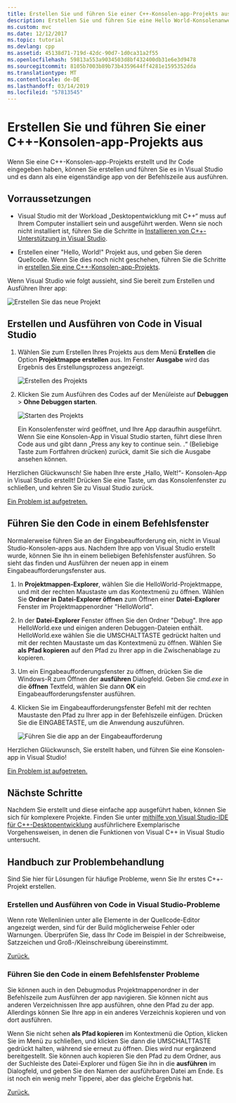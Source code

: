 ```yaml
---
title: Erstellen Sie und führen Sie einer C++-Konsolen-app-Projekts aus
description: Erstellen Sie und führen Sie eine Hello World-Konsolenanwendung in Visual C++
ms.custom: mvc
ms.date: 12/12/2017
ms.topic: tutorial
ms.devlang: cpp
ms.assetid: 45138d71-719d-42dc-90d7-1d0ca31a2f55
ms.openlocfilehash: 59813a553a9034503d8bf432400db31e6e3d9478
ms.sourcegitcommit: 8105b7003b89b73b4359644ff4281e1595352dda
ms.translationtype: MT
ms.contentlocale: de-DE
ms.lasthandoff: 03/14/2019
ms.locfileid: "57813545"
---
```

# <a name="build-and-run-a-c-console-app-project"></a>Erstellen Sie und führen Sie einer C++-Konsolen-app-Projekts aus

Wenn Sie eine C++-Konsolen-app-Projekts erstellt und Ihr Code eingegeben haben, können Sie erstellen und führen Sie es in Visual Studio und es dann als eine eigenständige app von der Befehlszeile aus ausführen.

## <a name="prerequisites"></a>Vorraussetzungen

- Visual Studio mit der Workload „Desktopentwicklung mit C++“ muss auf Ihrem Computer installiert sein und ausgeführt werden. Wenn sie noch nicht installiert ist, führen Sie die Schritte in [Installieren von C++-Unterstützung in Visual Studio](vscpp-step-0-installation.md).

- Erstellen einer "Hello, World!" Projekt aus, und geben Sie deren Quellcode. Wenn Sie dies noch nicht geschehen, führen Sie die Schritte in [erstellen Sie eine C++-Konsolen-app-Projekts](vscpp-step-1-create.md).

Wenn Visual Studio wie folgt aussieht, sind Sie bereit zum Erstellen und Ausführen Ihrer app:

   ![Erstellen Sie das neue Projekt](media/vscpp-ready-to-build.png "bereit, um das neue Projekt zu erstellen.")

## <a name="build-and-run-your-code-in-visual-studio"></a>Erstellen und Ausführen von Code in Visual Studio

1. Wählen Sie zum Erstellen Ihres Projekts aus dem Menü **Erstellen** die Option **Projektmappe erstellen** aus. Im Fenster **Ausgabe** wird das Ergebnis des Erstellungsprozess angezeigt.

   ![Erstellen des Projekts](media/vscpp-build-solution.gif "Erstellen des Projekts")

1. Klicken Sie zum Ausführen des Codes auf der Menüleiste auf **Debuggen** > **Ohne Debuggen starten**.

   ![Starten des Projekts](media/vscpp-start-without-debugging.gif "Starten des Projekts")

   Ein Konsolenfenster wird geöffnet, und Ihre App daraufhin ausgeführt. Wenn Sie eine Konsolen-App in Visual Studio starten, führt diese Ihren Code aus und gibt dann „Press any key to continue sein. .“ (Beliebige Taste zum Fortfahren drücken) zurück, damit Sie sich die Ausgabe ansehen können.

Herzlichen Glückwunsch! Sie haben Ihre erste „Hallo, Welt!“- Konsolen-App in Visual Studio erstellt! Drücken Sie eine Taste, um das Konsolenfenster zu schließen, und kehren Sie zu Visual Studio zurück.

[Ein Problem ist aufgetreten.](#build-and-run-your-code-in-visual-studio-issues)

## <a name="run-your-code-in-a-command-window"></a>Führen Sie den Code in einem Befehlsfenster

Normalerweise führen Sie an der Eingabeaufforderung ein, nicht in Visual Studio-Konsolen-apps aus. Nachdem Ihre app von Visual Studio erstellt wurde, können Sie ihn in einem beliebigen Befehlsfenster ausführen. So sieht das finden und Ausführen der neuen app in einem Eingabeaufforderungsfenster aus.

1. In **Projektmappen-Explorer**, wählen Sie die HelloWorld-Projektmappe, und mit der rechten Maustaste um das Kontextmenü zu öffnen. Wählen Sie **Ordner in Datei-Explorer öffnen** zum Öffnen einer **Datei-Explorer** Fenster im Projektmappenordner "HelloWorld".

1. In der **Datei-Explorer** Fenster öffnen Sie den Ordner "Debug". Ihre app HelloWorld.exe und einigen anderen Debuggen-Dateien enthält. HelloWorld.exe wählen Sie die UMSCHALTTASTE gedrückt halten und mit der rechten Maustaste um das Kontextmenü zu öffnen. Wählen Sie **als Pfad kopieren** auf den Pfad zu Ihrer app in die Zwischenablage zu kopieren.

1. Um ein Eingabeaufforderungsfenster zu öffnen, drücken Sie die Windows-R zum Öffnen der **ausführen** Dialogfeld. Geben Sie *cmd.exe* in die **öffnen** Textfeld, wählen Sie dann **OK** ein Eingabeaufforderungsfenster ausführen.

1. Klicken Sie im Eingabeaufforderungsfenster Befehl mit der rechten Maustaste den Pfad zu Ihrer app in der Befehlszeile einfügen. Drücken Sie die EINGABETASTE, um die Anwendung auszuführen.

   ![Führen Sie die app an der Eingabeaufforderung](media/vscpp-run-in-cmd.gif "führen Sie die app an der Eingabeaufforderung")

Herzlichen Glückwunsch, Sie erstellt haben, und führen Sie eine Konsolen-app in Visual Studio!

[Ein Problem ist aufgetreten.](#run-your-code-in-a-command-window-issues)

## <a name="next-steps"></a>Nächste Schritte

Nachdem Sie erstellt und diese einfache app ausgeführt haben, können Sie sich für komplexere Projekte. Finden Sie unter [mithilfe von Visual Studio-IDE für C++-Desktopentwicklung](../ide/using-the-visual-studio-ide-for-cpp-desktop-development.md) ausführlichere Exemplarische Vorgehensweisen, in denen die Funktionen von Visual C++ in Visual Studio untersucht.

## <a name="troubleshooting-guide"></a>Handbuch zur Problembehandlung

Sind Sie hier für Lösungen für häufige Probleme, wenn Sie Ihr erstes C++-Projekt erstellen.

### <a name="build-and-run-your-code-in-visual-studio-issues"></a>Erstellen und Ausführen von Code in Visual Studio-Probleme

Wenn rote Wellenlinien unter alle Elemente in der Quellcode-Editor angezeigt werden, sind für der Build möglicherweise Fehler oder Warnungen. Überprüfen Sie, dass Ihr Code im Beispiel in der Schreibweise, Satzzeichen und Groß-/Kleinschreibung übereinstimmt.

[Zurück.](#build-and-run-your-code-in-visual-studio)

### <a name="run-your-code-in-a-command-window-issues"></a>Führen Sie den Code in einem Befehlsfenster Probleme

Sie können auch in den Debugmodus Projektmappenordner in der Befehlszeile zum Ausführen der app navigieren. Sie können nicht aus anderen Verzeichnissen Ihre app ausführen, ohne den Pfad zu der app. Allerdings können Sie Ihre app in ein anderes Verzeichnis kopieren und von dort ausführen.

Wenn Sie nicht sehen **als Pfad kopieren** im Kontextmenü die Option, klicken Sie im Menü zu schließen, und klicken Sie dann die UMSCHALTTASTE gedrückt halten, während sie erneut zu öffnen. Dies wird nur ergänzend bereitgestellt. Sie können auch kopieren Sie den Pfad zu dem Ordner, aus der Suchleiste des Datei-Explorer und fügen Sie ihn in die **ausführen** im Dialogfeld, und geben Sie den Namen der ausführbaren Datei am Ende. Es ist noch ein wenig mehr Tipperei, aber das gleiche Ergebnis hat.

[Zurück.](#run-your-code-in-a-command-window)

<iframe src="" height="0" width="0" frameborder="0" name="frameTarget" />
